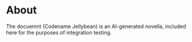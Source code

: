 # About

The docuemnt (Codename Jellybean) is an AI-generated novella, included here for the purposes of integration testing.